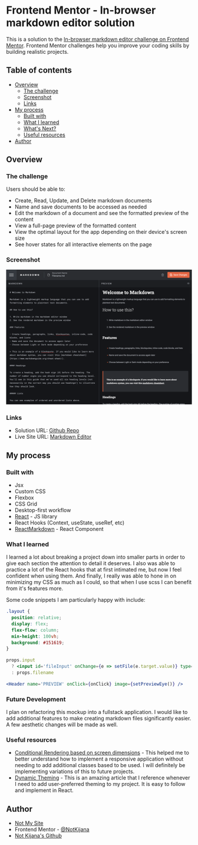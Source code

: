# Frontend Mentor - In-browser markdown editor solution

This is a solution to the [In-browser markdown editor challenge on Frontend Mentor](https://www.frontendmentor.io/challenges/inbrowser-markdown-editor-r16TrrQX9). Frontend Mentor challenges help you improve your coding skills by building realistic projects. 

## Table of contents

- [Overview](#overview)
  - [The challenge](#the-challenge)
  - [Screenshot](#screenshot)
  - [Links](#links)
- [My process](#my-process)
  - [Built with](#built-with)
  - [What I learned](#what-i-learned)
  - [What's Next?](#future-development)
  - [Useful resources](#useful-resources)
- [Author](#author)

## Overview

### The challenge

Users should be able to:

- Create, Read, Update, and Delete markdown documents
- Name and save documents to be accessed as needed
- Edit the markdown of a document and see the formatted preview of the content
- View a full-page preview of the formatted content
- View the optimal layout for the app depending on their device's screen size
- See hover states for all interactive elements on the page

### Screenshot

![](./screenshot.png)

### Links

- Solution URL: [Github Repo](https://github.com/NotKijana/markdown-editor/)
- Live Site URL: [Markdown Editor](https://notkijana.github.io/markdown-editor/) 
## My process

### Built with

- Jsx
- Custom CSS
- Flexbox
- CSS Grid
- Desktop-first workflow
- [React](https://reactjs.org/) - JS library
- React Hooks (Context, useState, useRef, etc)
- [ReactMarkdown](https://www.npmjs.com/package/react-markdown) - React Component

### What I learned

I learned a lot about breaking a project down into smaller parts in order to give each section the attention to detail it deserves. I also was able to practice a lot of the React hooks that at first intimated me, but now I feel confident when using them. And finally, I really was able to hone in on minimizing my CSS as much as I could, so that when I use scss I can benefit from it's features more.

Some code snippets I am particularly happy with include:

```css
.layout {
  position: relative;
  display: flex;
  flex-flow: column;
  min-height: 100vh;
  background: #151619;
}
```

```jsx
props.input
  ? <input id='fileInput' onChange={e => setFile(e.target.value)} type='text' value={file} />
  : props.filename
```

```jsx
<Header name='PREVIEW' onClick={onClick} image={setPreviewEye()} />
```

### Future Development

I plan on refactoring this mockup into a fullstack application. I would like to add additional features to make creating markdown files significantly easier. A few aesthetic changes will be made as well.

### Useful resources

- [Conditional Rendering based on screen dimensions](https://stackoverflow.com/questions/36862334/get-viewport-window-height-in-reactjs) - This helped me to better understand how to implement a responsive application without needing to add additional classes based to be used. I will definitely be implementing variations of this to future projects.
- [Dynamic Theming](https://www.section.io/engineering-education/watch-for-system-dark-mode-using-js-css/) - This is an amazing article that I reference whenever I need to add user-preferred theming to my project. It is easy to follow and implement in React.

## Author

- [Not My Site](https://www.kijana.io)
- Frontend Mentor - [@NotKijana](https://www.frontendmentor.io/profile/NotKijana)
- [Not Kijana's Github](https://www.twitter.com/yourusername)
